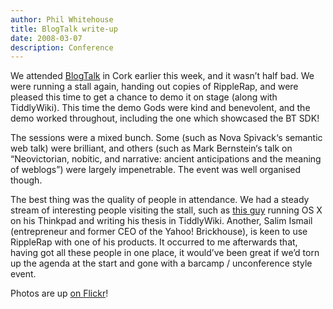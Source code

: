 ```yaml
---
author: Phil Whitehouse
title: BlogTalk write-up
date: 2008-03-07
description: Conference
---
```

We attended [BlogTalk](https://2008.blogtalk.net/) in Cork earlier this week, and it wasn’t half bad. We were running a stall again, handing out copies of RippleRap, and were pleased this time to get a chance to demo it on stage (along with TiddlyWiki). This time the demo Gods were kind and benevolent, and the demo worked throughout, including the one which showcased the BT SDK!

The sessions were a mixed bunch. Some (such as Nova Spivack‘s semantic web talk) were brilliant, and others (such as Mark Bernstein‘s talk on “Neovictorian, nobitic, and narrative: ancient anticipations and the meaning of weblogs”) were largely impenetrable. The event was well organised though.

The best thing was the quality of people in attendance. We had a steady stream of interesting people visiting the stall, such as [this guy](http://www.flickr.com/photos/philliecasablanca/2309429465/in/set-72157604033233100/) running OS X on his Thinkpad and writing his thesis in TiddlyWiki. Another, Salim Ismail (entrepreneur and former CEO of the Yahoo! Brickhouse), is keen to use RippleRap with one of his products. It occurred to me afterwards that, having got all these people in one place, it would’ve been great if we’d torn up the agenda at the start and gone with a barcamp / unconference style event.

Photos are up [on Flickr](http://www.flickr.com/photos/philliecasablanca/sets/72157604033233100/)!
